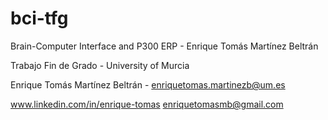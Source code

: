 # bci-tfg
Brain-Computer Interface and P300 ERP - Enrique Tomás Martínez Beltrán

Trabajo Fin de Grado - University of Murcia

Enrique Tomás Martínez Beltrán - enriquetomas.martinezb@um.es

www.linkedin.com/in/enrique-tomas
enriquetomasmb@gmail.com